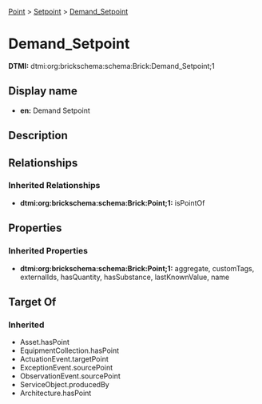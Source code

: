 [Point](../../Point.md) > [Setpoint](../Setpoint.md) > [Demand_Setpoint](.)
# Demand_Setpoint
**DTMI:** dtmi:org:brickschema:schema:Brick:Demand_Setpoint;1
## Display name
- **en:** Demand Setpoint
## Description
## Relationships
### Inherited Relationships
* **dtmi:org:brickschema:schema:Brick:Point;1:** isPointOf
## Properties
### Inherited Properties
* **dtmi:org:brickschema:schema:Brick:Point;1:** aggregate, customTags, externalIds, hasQuantity, hasSubstance, lastKnownValue, name
## Target Of
### Inherited
* Asset.hasPoint
* EquipmentCollection.hasPoint
* ActuationEvent.targetPoint
* ExceptionEvent.sourcePoint
* ObservationEvent.sourcePoint
* ServiceObject.producedBy
* Architecture.hasPoint
